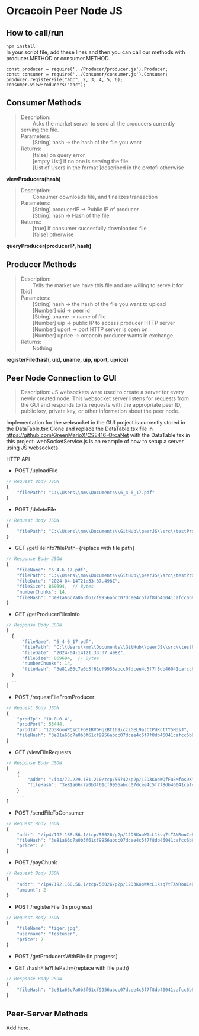 # Orcacoin Peer Node JS

## How to call/run
```npm install```  
In your script file, add these lines and then you can call our methods with producer.METHOD or consumer.METHOD.
```
const producer = require('../Producer/producer.js').Producer;
const consumer = require('../Consumer/consumer.js').Consumer;
producer.registerFile("abc", 2, 3, 4, 5, 6);
consumer.viewProducers("abc");
```

## Consumer Methods
> Description:  
> &nbsp;&nbsp;&nbsp;&nbsp;&nbsp;&nbsp;&nbsp;&nbsp;Asks the market server to send all the producers currently serving the file.  
> Parameters:  
> &nbsp;&nbsp;&nbsp;&nbsp;&nbsp;&nbsp;&nbsp;&nbsp;[String] hash -> the hash of the file you want  
> Returns:  
> &nbsp;&nbsp;&nbsp;&nbsp;&nbsp;&nbsp;&nbsp;&nbsp;[false] on query error  
> &nbsp;&nbsp;&nbsp;&nbsp;&nbsp;&nbsp;&nbsp;&nbsp;[empty List] if no one is serving the file  
> &nbsp;&nbsp;&nbsp;&nbsp;&nbsp;&nbsp;&nbsp;&nbsp;[List of Users in the format ]described in the protofi otherwise  

**viewProducers(hash)**

>Description:  
&nbsp;&nbsp;&nbsp;&nbsp;&nbsp;&nbsp;&nbsp;&nbsp;Consumer downloads file, and finalizes transaction  
Parameters:  
&nbsp;&nbsp;&nbsp;&nbsp;&nbsp;&nbsp;&nbsp;&nbsp;[String] producerIP -> Public IP of producer  
&nbsp;&nbsp;&nbsp;&nbsp;&nbsp;&nbsp;&nbsp;&nbsp;[String] hash -> Hash of the file  
Returns:  
&nbsp;&nbsp;&nbsp;&nbsp;&nbsp;&nbsp;&nbsp;&nbsp;[true] If consumer succesfully downloaded file  
&nbsp;&nbsp;&nbsp;&nbsp;&nbsp;&nbsp;&nbsp;&nbsp;[false] otherwise  

**queryProducer(producerIP, hash)**

## Producer Methods
>Description:  
&nbsp;&nbsp;&nbsp;&nbsp;&nbsp;&nbsp;&nbsp;&nbsp;Tells the market we have this file and are willing to serve it for [bid]  
Parameters:  
&nbsp;&nbsp;&nbsp;&nbsp;&nbsp;&nbsp;&nbsp;&nbsp;[String] hash -> the hash of the file you want to upload  
&nbsp;&nbsp;&nbsp;&nbsp;&nbsp;&nbsp;&nbsp;&nbsp;[Number] uid -> peer id  
&nbsp;&nbsp;&nbsp;&nbsp;&nbsp;&nbsp;&nbsp;&nbsp;[String] uname -> name of file  
&nbsp;&nbsp;&nbsp;&nbsp;&nbsp;&nbsp;&nbsp;&nbsp;[Number] uip -> public IP to access producer HTTP server  
&nbsp;&nbsp;&nbsp;&nbsp;&nbsp;&nbsp;&nbsp;&nbsp;[Number] uport -> port HTTP server is open on  
&nbsp;&nbsp;&nbsp;&nbsp;&nbsp;&nbsp;&nbsp;&nbsp;[Number] uprice -> orcacoin producer wants in exchange  
Returns:  
&nbsp;&nbsp;&nbsp;&nbsp;&nbsp;&nbsp;&nbsp;&nbsp;Nothing

**registerFile(hash, uid, uname, uip, uport, uprice)**

## Peer Node Connection to GUI
>Description:
JS websockets were used to create a server for every newly created node. This websocket server listens for requests from the GUI and responds to its requests with the appropriate peer ID, public key, private key, or other information about the peer node. 

Implementation for the websocket in the GUI project is currently stored in the DataTable.tsx
Clone and replace the DataTable.tsx file in https://github.com/GreenMarioX/CSE416-OrcaNet with the DataTable.tsx in this project.
webSocketService.js is an example of how to setup a server using JS websockets

HTTP API
* POST /uploadFile
```javascript
// Request Body JSON
{
    "filePath": "C:\\Users\\mm\\Documents\\6_4-6_17.pdf"
}
```
* POST /deleteFile
```javascript
// Request Body JSON
{
    "filePath": "C:\\Users\\mm\\Documents\\GitHub\\peerJS\\src\\testProducerFiles\\6_4-6_17.pdf"
}
```
* GET /getFileInfo?filePath={replace with file path}
```javascript
// Response Body JSON
{
    "fileName": "6_4-6_17.pdf",
    "filePath": "C:\\Users\\mm\\Documents\\GitHub\\peerJS\\src\\testProducerFiles\\6_4-6_17.pdf",
    "fileDate": "2024-04-14T21:33:37.498Z",
    "fileSize": 869694,  // Bytes
    "numberChunks": 14,
    "fileHash": "3e81a66c7a0b3f61cf9956abcc07dcee4c5f7f8db46041cafcc6b818975ca128"
}
```
* GET /getProducerFilesInfo
```javascript
// Response Body JSON
[
  {
      "fileName": "6_4-6_17.pdf",
      "filePath": "C:\\Users\\mm\\Documents\\GitHub\\peerJS\\src\\testProducerFiles\\6_4-6_17.pdf",
      "fileDate": "2024-04-14T21:33:37.498Z",
      "fileSize": 869694,  // Bytes
      "numberChunks": 14,
      "fileHash": "3e81a66c7a0b3f61cf9956abcc07dcee4c5f7f8db46041cafcc6b818975ca128"
  }
  ...
]
```


* POST /requestFileFromProducer
```javascript
// Request Body JSON
{ 
    "prodIp": "10.0.0.4", 
    "prodPort": 55444, 
    "prodId": "12D3KooWPQsCtFG81RVGHgzBC169iczzGEL9aJCtPdKctTY5H3sJ", 
    "fileHash": "3e81a66c7a0b3f61cf9956abcc07dcee4c5f7f8db46041cafcc6b818975ca128"
}
```

* GET /viewFileRequests
```javascript
// Response Body JSON
[
    {
        "addr": "/ip4/72.229.181.210/tcp/56742/p2p/12D3KooWQfFuEMfos9XmF8cGKCn6L2Y4FHVRskMc9gJ4QFQvZYGe",
        "fileHash": "3e81a66c7a0b3f61cf9956abcc07dcee4c5f7f8db46041cafcc6b818975ca128"
    }
    ...
]
```

* POST /sendFileToConsumer
```javascript
// Request Body JSON
{ 
    "addr": "/ip4/192.168.56.1/tcp/56026/p2p/12D3KooWAcL1ksq7tTANRouCeEiETzNcptMPDx9J3bXBZnSawfLj", 
    "fileHash": "3e81a66c7a0b3f61cf9956abcc07dcee4c5f7f8db46041cafcc6b818975ca128",
    "price": 2
}
```

* POST /payChunk
```javascript
// Request Body JSON
{ 
    "addr": "/ip4/192.168.56.1/tcp/56026/p2p/12D3KooWAcL1ksq7tTANRouCeEiETzNcptMPDx9J3bXBZnSawfLj", 
    "amount": 2
}
```

* POST /registerFile (In progress)
```javascript
// Request Body JSON
{ 
    "fileName": "tiger.jpg", 
    "username": "testuser",
    "price": 2
}
```

* POST /getProducersWithFile (In progress)

* GET /hashFile?filePath={replace with file path}
```javascript
// Response Body JSON
{
    "fileHash": "3e81a66c7a0b3f61cf9956abcc07dcee4c5f7f8db46041cafcc6b818975ca128"
}
```
## Peer-Server Methods
Add here.
